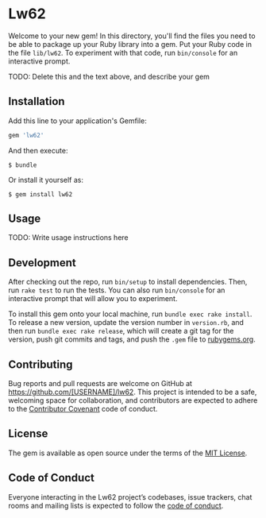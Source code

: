 # Lw62

Welcome to your new gem! In this directory, you'll find the files you need to be able to package up your Ruby library into a gem. Put your Ruby code in the file `lib/lw62`. To experiment with that code, run `bin/console` for an interactive prompt.

TODO: Delete this and the text above, and describe your gem

## Installation

Add this line to your application's Gemfile:

```ruby
gem 'lw62'
```

And then execute:

    $ bundle

Or install it yourself as:

    $ gem install lw62

## Usage

TODO: Write usage instructions here

## Development

After checking out the repo, run `bin/setup` to install dependencies. Then, run `rake test` to run the tests. You can also run `bin/console` for an interactive prompt that will allow you to experiment.

To install this gem onto your local machine, run `bundle exec rake install`. To release a new version, update the version number in `version.rb`, and then run `bundle exec rake release`, which will create a git tag for the version, push git commits and tags, and push the `.gem` file to [rubygems.org](https://rubygems.org).

## Contributing

Bug reports and pull requests are welcome on GitHub at https://github.com/[USERNAME]/lw62. This project is intended to be a safe, welcoming space for collaboration, and contributors are expected to adhere to the [Contributor Covenant](http://contributor-covenant.org) code of conduct.

## License

The gem is available as open source under the terms of the [MIT License](https://opensource.org/licenses/MIT).

## Code of Conduct

Everyone interacting in the Lw62 project’s codebases, issue trackers, chat rooms and mailing lists is expected to follow the [code of conduct](https://github.com/[USERNAME]/lw62/blob/master/CODE_OF_CONDUCT.md).
